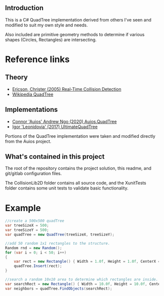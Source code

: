 ## Introduction

This is a C# QuadTree implementation derived from others I've seen and modified to suit my own style and needs.

Also included are primitive geometry methods to determine if various shapes (Circles, Rectangles) are intersecting.

# Reference links

## Theory
- [Ericson, Christer (2005) Real-Time Collision Detection](http://www.r-5.org/files/books/computers/algo-list/realtime-3d/Christer_Ericson-Real-Time_Collision_Detection-EN.pdf)
- [Wikipedia QuadTree](https://en.wikipedia.org/wiki/Quadtree)

## Implementations
- [Connor 'Auios' Andrew Ngo (2020) Auios.QuadTree](https://github.com/Auios/Auios.QuadTree)
- [Igor 'Leonidovia' (2017) UltimateQuadTree](https://github.com/leonidovia/UltimateQuadTree)

Portions of the QuadTree implementation were taken and modified directly from the Auios project.

## What's contained in this project

The root of the repository contains the project solution, this readme, and git/gitlab configuration files.

The CollisionLib2D folder contains all source code, and the XunitTests folder contains some unit tests to validate basic functionality.


# Example

```csharp
//create a 500x500 quadTree
var treeSizeX = 500;
var treeSizeY = 500;
var quadTree = new QuadTree(treeSizeX, treeSizeY);

//add 50 random 1x1 rectangles to the structure.
Random rnd = new Random();
for (var i = 0; i < 50; i++)
{
	var rect = new Rectangle() { Width = 1.0f, Height = 1.0f, CenterX = rnd.Next(0,500), CenterY = rnd.Next(0,500) };
	quadTree.Insert(rect);
}

//search a random 10x10 area to determine which rectangles are inside.
var searchRect = new Rectangle() { Width = 10.0f, Height = 10.0f, CenterX = rnd.Next(0,500), CenterY = rnd.Next(0,500) };
var neighbors = quadTree.FindObjects(searchRect);
```
